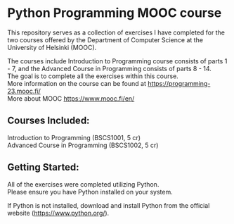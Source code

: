 # Python Programming MOOC course

This repository serves as a collection of exercises I have completed for the two courses offered by the Department of Computer Science at the University of Helsinki (MOOC).  

The courses include Introduction to Programming course consists of parts 1 - 7, and the Advanced Course in Programming consists of parts 8 - 14.  
The goal is to complete all the exercises within this course.   
More information on the course can be found at https://programming-23.mooc.fi/  
More about MOOC https://www.mooc.fi/en/  

## Courses Included:

  Introduction to Programming (BSCS1001, 5 cr)  
  Advanced Course in Programming (BSCS1002, 5 cr)  

## Getting Started:

All of the exercises were completed utilizing Python.  
Please ensure you have Python installed on your system.  

If Python is not installed, download and install Python from the official website (https://www.python.org/).  
